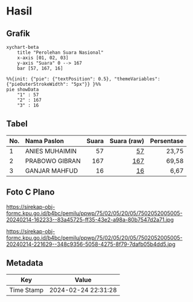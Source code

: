 # Hasil

## Grafik

```mermaid
xychart-beta
    title "Perolehan Suara Nasional"
    x-axis [01, 02, 03]
    y-axis "Suara" 0 --> 167
    bar [57, 167, 16]
```

```mermaid
%%{init: {"pie": {"textPosition": 0.5}, "themeVariables": {"pieOuterStrokeWidth": "5px"}} }%%
pie showData
    "1" : 57
    "2" : 167
    "3" : 16
```

## Tabel

| No. | Nama Paslon    | Suara | Suara (raw) | Persentase |
|:--- |:-------------- | -----:| -----------:| ----------:|
| 1   | ANIES MUHAIMIN | 57    | [57][p-1]   | 23,75      |
| 2   | PRABOWO GIBRAN | 167   | [167][p-2]  | 69,58      |
| 3   | GANJAR MAHFUD  | 16    | [16][p-3]   | 6,67       |


[p-1]: https://github.com/gigit-pemilu/pemilu-2024/blob/main/pilpres/hitung-suara/sub/75-gorontalo/sub/02-boalemo/sub/05-mananggu/sub/2005-mananggu/sub/005-tps/sub/paslon-1.txt
[p-2]: https://github.com/gigit-pemilu/pemilu-2024/blob/main/pilpres/hitung-suara/sub/75-gorontalo/sub/02-boalemo/sub/05-mananggu/sub/2005-mananggu/sub/005-tps/sub/paslon-2.txt
[p-3]: https://github.com/gigit-pemilu/pemilu-2024/blob/main/pilpres/hitung-suara/sub/75-gorontalo/sub/02-boalemo/sub/05-mananggu/sub/2005-mananggu/sub/005-tps/sub/paslon-3.txt

## Foto C Plano

https://sirekap-obj-formc.kpu.go.id/b4bc/pemilu/ppwp/75/02/05/20/05/7502052005005-20240214-162233--83a45725-ff35-43e2-a98a-80b7547d2a71.jpg

https://sirekap-obj-formc.kpu.go.id/b4bc/pemilu/ppwp/75/02/05/20/05/7502052005005-20240214-221629--348c9356-5058-4275-8f79-7dafb05b4dd5.jpg


## Metadata

| Key        | Value               |
| ---------- | ------------------- |
| Time Stamp | 2024-02-24 22:31:28 |



